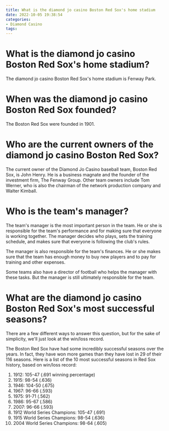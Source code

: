 ```yaml
---
title: What is the diamond jo casino Boston Red Sox's home stadium
date: 2022-10-05 19:38:54
categories:
- Diamond Casino
tags:
---
```



#  What is the diamond jo casino Boston Red Sox's home stadium?

The diamond jo casino Boston Red Sox's home stadium is Fenway Park.

#  When was the diamond jo casino Boston Red Sox founded?

The Boston Red Sox were founded in 1901.

#  Who are the current owners of the diamond jo casino Boston Red Sox?

The current owner of the Diamond Jo Casino baseball team, Boston Red Sox, is John Henry. He is a business magnate and the founder of the investment firm, The Fenway Group. Other team owners include Tom Werner, who is also the chairman of the network production company and Walter Kimball.

#  Who is the team's manager?

The team's manager is the most important person in the team. He or she is responsible for the team's performance and for making sure that everyone is working together. The manager decides who plays, sets the training schedule, and makes sure that everyone is following the club's rules.

The manager is also responsible for the team's finances. He or she makes sure that the team has enough money to buy new players and to pay for training and other expenses.

Some teams also have a director of football who helps the manager with these tasks. But the manager is still ultimately responsible for the team.

#  What are the diamond jo casino Boston Red Sox's most successful seasons?

There are a few different ways to answer this question, but for the sake of simplicity, we'll just look at the win/loss record.

The Boston Red Sox have had some incredibly successful seasons over the years. In fact, they have won more games than they have lost in 29 of their 116 seasons. Here is a list of the 10 most successful seasons in Red Sox history, based on win/loss record:

1. 1912: 105-47 (.691 winning percentage)
2. 1915: 98-54 (.636)
3. 1946: 104-50 (.675)
4. 1967: 96-66 (.593)
5. 1975: 91-71 (.562)
6. 1986: 95-67 (.586) 
7. 2007: 96-66 (.593) 
8. 1912 World Series Champions: 105-47 (.691)
9. 1915 World Series Champions: 98-54 (.636)
10. 2004 World Series Champions: 98-64 (.605)